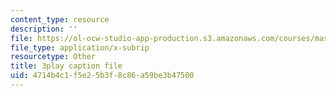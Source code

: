 ```yaml
---
content_type: resource
description: ''
file: https://ol-ocw-studio-app-production.s3.amazonaws.com/courses/mas-s62-cryptocurrency-engineering-and-design-spring-2018/4714b4c1f5e25b3f8c86a59be3b47500_74_BKWR3n0k.vtt
file_type: application/x-subrip
resourcetype: Other
title: 3play caption file
uid: 4714b4c1-f5e2-5b3f-8c86-a59be3b47500
---
```

